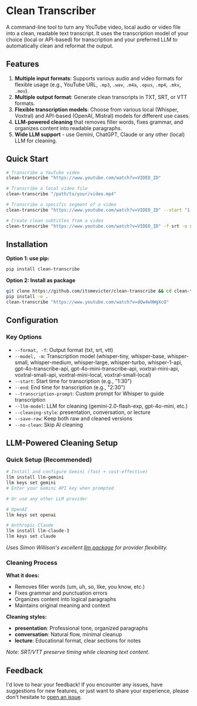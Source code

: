 # Clean Transcriber

A command-line tool to turn any YouTube video, local audio or video file into a clean, readable text transcript. It uses the transcription model of your choice (local or API-based) for transcription and your preferred LLM to automatically clean and reformat the output.

## Features

1. **Multiple input formats**: Supports various audio and video formats for flexible usage (e.g., YouTube URL, `.mp3`, `.wav`, `.m4a`, `.opus`, `.mp4`, `.mkv`, `.mov`).
2. **Multiple output format**: Generate clean transcripts in TXT, SRT, or VTT formats.
3. **Flexible transcription models**: Choose from various local (Whisper, Voxtral) and API-based (OpenAI, Mistral) models for different use cases.
5. **LLM-powered cleaning** that removes filler words, fixes grammar, and organizes content into readable paragraphs.   
6. **Wide LLM support** - use Gemini, ChatGPT, Claude or any other (local) LLM for cleaning.

## Quick Start

```bash
# Transcribe a YouTube video
clean-transcribe "https://www.youtube.com/watch?v=VIDEO_ID"

# Transcribe a local video file
clean-transcribe "/path/to/your/video.mp4"

# Transcribe a specific segment of a video
clean-transcribe "https://www.youtube.com/watch?v=VIDEO_ID" --start "1:30" --end "2:30"

# Create clean subtitles from a video
clean-transcribe "https://www.youtube.com/watch?v=VIDEO_ID" -f srt -o subtitles.srt
```

## Installation

**Option 1: use pip:**
```bash
pip install clean-transcribe
```

**Option 2: Install as package**
```bash
git clone https://github.com/itsmevictor/clean-transcribe && cd clean-transcribe 
pip install -e .
clean-transcribe "https://www.youtube.com/watch?v=dQw4w9WgXcQ"   
```

## Configuration

### Key Options
- `--format, -f`: Output format (txt, srt, vtt)
- `--model, -m`: Transcription model (whisper-tiny, whisper-base, whisper-small, whisper-medium, whisper-large, whisper-turbo, whisper-1-api, gpt-4o-transcribe-api, gpt-4o-mini-transcribe-api, voxtral-mini-api, voxtral-small-api, voxtral-mini-local, voxtral-small-local)
- `--start`: Start time for transcription (e.g., "1:30")
- `--end`: End time for transcription (e.g., "2:30")
- `--transcription-prompt`: Custom prompt for Whisper to guide transcription
- `--llm-model`: LLM for cleaning (gemini-2.0-flash-exp, gpt-4o-mini, etc.)
- `--cleaning-style`: presentation, conversation, or lecture
- `--save-raw`: Keep both raw and cleaned versions
- `--no-clean`: Skip AI cleaning

## LLM-Powered Cleaning Setup

### Quick Setup (Recommended)
```bash
# Install and configure Gemini (fast + cost-effective)
llm install llm-gemini
llm keys set gemini
# Enter your Gemini API key when prompted

# Or use any other LLM provider

# OpenAI
llm keys set openai

# Anthropic Claude  
llm install llm-claude-3
llm keys set claude
```

*Uses Simon Willison's excellent [llm package](https://github.com/simonw/llm) for provider flexibility.*

### Cleaning Process

**What it does:**
- Removes filler words (um, uh, so, like, you know, etc.)
- Fixes grammar and punctuation errors  
- Organizes content into logical paragraphs
- Maintains original meaning and context

**Cleaning styles:**
- **presentation**: Professional tone, organized paragraphs
- **conversation**: Natural flow, minimal cleanup
- **lecture**: Educational format, clear sections for notes

*Note: SRT/VTT preserve timing while cleaning text content.*

## Feedback

I'd love to hear your feedback! If you encounter any issues, have suggestions for new features, or just want to share your experience, please don't hesitate to [open an issue](https://github.com/itsmevictor/clean-transcribe/issues).
